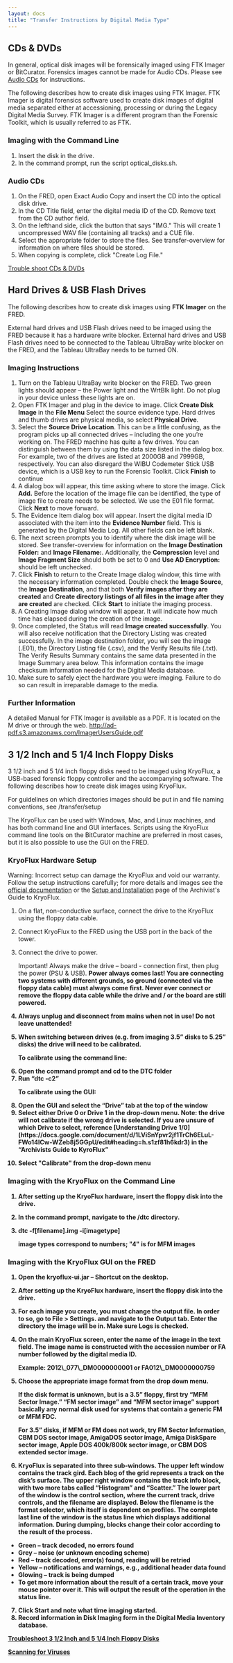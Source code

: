 ```yaml
---
layout: docs
title: "Transfer Instructions by Digital Media Type"
---
```


## CDs & DVDs

In general, optical disk images will be forensically imaged using FTK Imager or BitCurator. Forensics images cannot be made for Audio CDs. Please see [Audio CDs](#audio-cds) for instructions.

The following describes how to create disk images using FTK Imager. FTK Imager is digital forensics software used to create disk images of digital media separated either at accessioning, processing or during the Legacy Digital Media Survey. FTK Imager is a different program than the Forensic Toolkit, which is usually referred to as FTK.

### Imaging with the Command Line

1.  Insert the disk in the drive.
2.  In the command prompt, run the script optical\_disks.sh.

### Audio CDs

1.  On the FRED, open Exact Audio Copy and insert the CD into the optical disk drive.
2.  In the CD Title field, enter the digital media ID of the CD. Remove text from the CD author field.
3.  On the lefthand side, click the button that says "IMG." This will create 1 uncompressed WAV file (containing all tracks) and a CUE file.
4.  Select the appropriate folder to store the files. See transfer-overview for information on where files should be stored.
5.  When copying is complete, click "Create Log File."

[Trouble shoot CDs & DVDs](troubleshooting#cds-&-dvds)

## Hard Drives & USB Flash Drives

The following describes how to create disk images using **FTK Imager** on the FRED.

External hard drives and USB Flash drives need to be imaged using the FRED because it has a hardware write blocker. External hard drives and USB Flash drives need to be connected to the Tableau UltraBay write blocker on the FRED, and the Tableau UltraBay needs to be turned ON.

### Imaging Instructions

1.  Turn on the Tableau UltraBay write blocker on the FRED. Two green lights should appear – the Power light and the WrtBlk light. Do not plug in your device unless these lights are on.
2.  Open FTK Imager and plug in the device to image. Click **Create Disk Image** in the **File Menu** Select the source evidence type. Hard drives and thumb drives are physical media, so select **Physical Drive**.
3.  Select the **Source Drive Location**. This can be a little confusing, as the program picks up all connected drives – including the one you’re working on. The FRED machine has quite a few drives. You can distinguish between them by using the data size listed in the dialog box. For example, two of the drives are listed at 2000GB and 7999GB, respectively. You can also disregard the WIBU Codemeter Stick USB device, which is a USB key to run the Forensic Toolkit. Click **Finish** to continue
4.  A dialog box will appear, this time asking where to store the image. Click **Add.** Before the location of the image file can be identified, the type of image file to create needs to be selected. We use the E01 file format. Click **Next** to move forward.
5.  The Evidence Item dialog box will appear. Insert the digital media ID associated with the item into the **Evidence Number** field. This is generated by the Digital Media Log. All other fields can be left blank.
6.  The next screen prompts you to identify where the disk image will be stored. See transfer-overview for information on the **Image Destination Folder:** and **Image Filename:**. Additionally, the **Compression** level and **Image Fragment Size** should both be set to 0 and **Use AD Encryption:** should be left unchecked.    
7.  Click **Finish** to return to the Create Image dialog window, this time with the necessary information completed. Double check the **Image Source**, the **Image Destination**, and that both **Verify images after they are created** and **Create directory listings of all files in the image after they are created** are checked. Click **Start** to initiate the imaging process.
8.  A Creating Image dialog window will appear. It will indicate how much time has elapsed during the creation of the image.
9.  Once completed, the Status will read **Image created successfully**. You will also receive notification that the Directory Listing was created successfully. In the image destination folder, you will see the image (.E01), the Directory Listing file (.csv), and the Verify Results file (.txt). The Verify Results Summary contains the same data presented in the Image Summary area below. This information contains the image checksum information needed for the Digital Media database.
10. Make sure to safely eject the hardware you were imaging. Failure to do so can result in irreparable damage to the media.

### Further Information

A detailed Manual for FTK Imager is available as a PDF. It is located on the M drive or through the web. <http://ad-pdf.s3.amazonaws.com/ImagerUsersGuide.pdf>

## 3 1/2 Inch and 5 1/4 Inch Floppy Disks

3 1/2 inch and 5 1/4 inch floppy disks need to be imaged using KryoFlux, a USB-based forensic floppy controller and the accompanying software. The following describes how to create disk images using KryoFlux.

For guidelines on which directories images should be put in and file naming conventions, see /transfer/setup

The KryoFlux can be used with Windows, Mac, and Linux machines, and has both command line and GUI interfaces. Scripts using the KryoFlux command line tools on the BitCurator machine are preferred in most cases, but it is also possible to use the GUI on the FRED.

### KryoFlux Hardware Setup

Warning: Incorrect setup can damage the KryoFlux and void our warranty. Follow the setup instructions carefully; for more details and images see the [official documentation](&lt;<http://>kryoflux.com/?page=download\#docs&gt;) or the [Setup and Installation](https://docs.google.com/document/d/1LViSnYpvr2jf1TrCh6ELuL-FWo14ICw-WZeb8j5GGpU/edit#heading=h.jvaxyk94isq6) page of the Archivist's Guide to KryoFlux.

1.  On a flat, non-conductive surface, connect the drive to the KryoFlux using the floppy data cable.
2.  Connect KryoFlux to the FRED using the USB port in the back of the tower.
3. Connect the drive to power.

    <div class="docs-example">
      <p>Important! Always make the drive – board - connection first, then plug the power (PSU & USB). <strong>Power always comes last! You are connecting two systems with different grounds, so ground (connected via the floppy data cable) must always come first. Never ever connect or remove the floppy data cable while the drive and / or the board are still powered.</srong></p>
    </div>

4.  Always unplug and disconnect from mains when not in use! Do not leave unattended!
5.  When switching between drives (e.g. from imaging 3.5” disks to 5.25” disks) the drive will need to be calibrated.

    <div class="docs-example">
      <p>To calibrate using the command line:</p>
      <p>
        <li>Open the command prompt and cd to the DTC folder</li>
        <li>Run “dtc -c2”</li>
      </p>
      <p>To calibrate using the GUI:</p>
        <p>
        <li>Open the GUI and select the “Drive” tab at the top of the window</li>
        <li>Select either Drive 0 or Drive 1 in the drop-down menu. Note: the drive will not calibrate if the wrong drive is selected. If you are unsure of which Drive to select, reference [Understanding Drive 1/0](https://docs.google.com/document/d/1LViSnYpvr2jf1TrCh6ELuL-FWo14ICw-WZeb8j5GGpU/edit#heading=h.s1zf81h6kdr3) in the “Archivists Guide to KyroFlux”</li>
        </p>
      <li>Select "Calibrate" from the drop-down menu</li>
    </div>

### Imaging with the KryoFlux on the Command Line

1.  After setting up the KryoFlux hardware, insert the floppy disk into the drive.
2.  In the command prompt, navigate to the /dtc directory.
3. dtc -f\[filename\].img -i\[imagetype\]

    <div class="docs-example">
      <p>image types correspond to numbers; "4" is for MFM images</p>
    </div>

### Imaging with the KryoFlux GUI on the FRED
1.  Open the **kryoflux-ui.jar – Shortcut** on the desktop.
2.  After setting up the KryoFlux hardware, insert the floppy disk into the drive.
3.  For each image you create, you must change the output file. In order to so, go to **File &gt; Settings**. and navigate to the **Output** tab. Enter the directory the image will be in. Make sure **Logs** is checked.
4.  On the main KryoFlux screen, enter the name of the image in the text field. The image name is constructed with the accession number or FA number followed by the digital media ID.  

    <div class="docs-example">
      <p>Example: 2012\_077\_DM0000000001 or FA012\_DM0000000759</p>
    </div>

5.  Choose the appropriate image format from the drop down menu.

    <div class="docs-example">
      <p> If the disk format is unknown, but is a 3.5” floppy, first try “MFM Sector Image.” “FM sector image” and “MFM sector image” support basically any normal disk used for systems that contain a generic FM or MFM FDC.
      </p>
      <p>For 3.5” disks, if MFM or FM does not work, try FM Sector Information, CBM DOS sector image, AmigaDOS sector image, Amiga DiskSpare sector image, Apple DOS 400k/800k sector image, or CBM DOS extended sector image.</p>
    </div>

6.  KryoFlux is separated into three sub-windows. The upper left window contains the track gird. Each blog of the grid represents a track on the disk’s surface. The upper right window contains the track info block, with two more tabs called “Histogram” and “Scatter.” The lower part of the window is the control section, where the current track, drive controls, and the filename are displayed. Below the filename is the format selector, which itself is dependent on profiles. The complete last line of the window is the status line which displays additional information. During dumping, blocks change their color according to the result of the process.
  - **Green** – track decoded, no errors found
  - **Grey** – noise (or unknown encoding scheme)
  - **Red** – track decoded, error(s) found, reading will be retried
  - **Yellow** – notifications and warnings, e.g., additional header
        data found
  - **Glowing** – track is being dumped
  - To get more information about the result of a certain track, move your mouse pointer over it. This will output the result of the operation in the status line.
7.  Click **Start** and note what time imaging started.
8.  Record information in Disk Imaging form in the Digital Media Inventory database.

[Troubleshoot 3 1/2 Inch and 5 1/4 Inch Floppy Disks](troubleshooting#3-1/2-inch-and-5-1/4-inch-floppy-disks)


[Scanning for Viruses](virus_scan)
